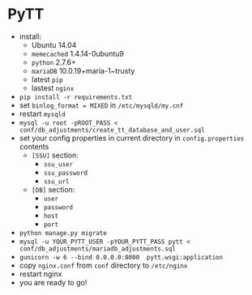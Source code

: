 PyTT
====

* install:
  * Ubuntu 14.04
  * `memecached` 1.4.14-0ubuntu9
  * `python` 2.7.6+
  * `mariaDB` 10.0.19+maria-1~trusty
  * latest `pip`
  * lastest `nginx`
* `pip install -r requirements.txt`
* set `binlog_format = MIXED` in `/etc/mysqld/my.cnf`
* restart `mysqld`
* `mysql -u root -pROOT_PASS < conf/db_adjustments/create_tt_database_and_user.sql`
* set your config properties in current directory in `config.properties` contents
  *  `[SSU]` section:
      * `ssu_user`
      * `ssu_password`
      * `ssu_url`
  * `[DB]` section:
     * `user`
     * `password`
     * `host`
	  * `port`
* `python manage.py migrate`
* `mysql -u YOUR_PYTT_USER -pYOUR_PYTT_PASS pytt < conf/db_adjustments/mariadb_adjustments.sql`
* `gunicorn -w 6 --bind 0.0.0.0:8000  pytt.wsgi:application`
* copy `nginx.conf` from `conf` directory to `/etc/nginx`
* restart nginx
* you are ready to go!

